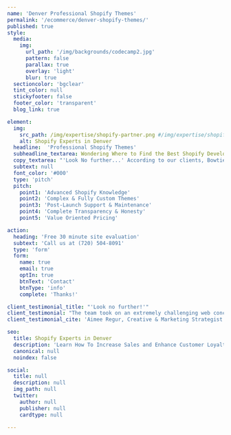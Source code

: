 ```yaml
---
name: 'Denver Professional Shopify Themes'
permalink: '/ecommerce/denver-shopify-themes/'
published: true
style:
  media:
    img:
      url_path: '/img/backgrounds/codecamp2.jpg'
      pattern: false
      parallax: true
      overlay: 'light'
      blur: true
  sectioncolor: 'bgclear'
  tint_color: null
  stickyfooter: false
  footer_color: 'transparent'
  blog_link: true

element:
  img:
    src_path: /img/expertise/shopify-partner.png #/img/expertise/shopify-logo-png-rev.png
    alt: Shopify Experts in Denver
  headline:  'Professional Shopify Themes'
  subheadline_textarea: Wondering Where to Find the Best Shopify Developers in Denver?
  copy_textarea: "'Look No further...' According to our clients, Bowtie.co is Denver's Best Shopify Development Company. What makes Bowtie different?"
  subtext: null
  font_color: '#000'
  type: 'pitch'
  pitch:
    point1: 'Advanced Shopify Knowledge'
    point2: 'Complex & Fully Custom Themes'
    point3: 'Post-Launch Support & Maintenance'
    point4: 'Complete Transparency & Honesty'
    point5: 'Value Oriented Pricing'

action:
  heading: 'Free 30 minute site evaluation'
  subtext: 'Call us at (720) 504-8091‬'
  type: 'form'
  form:
    name: true
    email: true
    optIn: true
    btnText: 'Contact'
    btnType: 'info'
    complete: 'Thanks!'

client_testimonial_title: "'Look no further!'"
client_testimonial: "The team took on an extremely challenging web concept for our company, and did an incredible job. They're patient, collaborative, well-informed, and continue to be a of great service for ongoing support! Not to mention their speed and efficiency to solve problems is always the best. We have them working on our newest website and will continue to work with them in the future. If you want a professional team of web experts (with a great eye and sea of knowledge) look no further!"
client_testimonial_cite: 'Aimee Regur, Creative & Marketing Strategist - <a style="color:white;" href="/portfolio/portfolio-1-pangea-organics/">Pangea Organics</a>'

seo:
  title: Shopify Experts in Denver
  description: 'Learn How To Increase Sales and Enhance Customer Loyalty with a custom Shopify theme from Bowtie.co'
  canonical: null
  noindex: false

social:
  title: null
  description: null
  img_path: null
  twitter:
    author: null
    publisher: null
    cardtype: null

---
```

